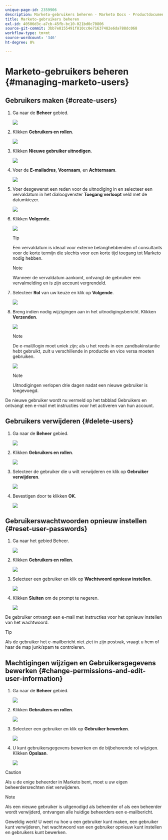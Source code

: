 ```yaml
---
unique-page-id: 2359906
description: Marketo-gebruikers beheren - Marketo Docs - Productdocumentatie
title: Marketo-gebruikers beheren
exl-id: 40506d3c-a7cb-45fb-bc10-021bd0c70806
source-git-commit: 3bb7e8155491f810cc0e71637482e6da788dc068
workflow-type: tm+mt
source-wordcount: '346'
ht-degree: 0%

---
```


# Marketo-gebruikers beheren {#managing-marketo-users}

## Gebruikers maken {#create-users}

1. Ga naar de **Beheer** gebied.

   ![](assets/managing-marketo-users-1.png)

1. Klikken **Gebruikers en rollen**.

   ![](assets/managing-marketo-users-2.png)

1. Klikken **Nieuwe gebruiker uitnodigen**.

   ![](assets/managing-marketo-users-3.png)

1. Voer de **E-mailadres**, **Voornaam**, en **Achternaam**.

   ![](assets/managing-marketo-users-4.png)

1. Voer desgewenst een reden voor de uitnodiging in en selecteer een vervaldatum in het dialoogvenster **Toegang verloopt** veld met de datumkiezer.

   ![](assets/managing-marketo-users-5.png)

1. Klikken **Volgende**.

   ![](assets/managing-marketo-users-6.png)

   >[!TIP]
   >
   >Een vervaldatum is ideaal voor externe belanghebbenden of consultants voor de korte termijn die slechts voor een korte tijd toegang tot Marketo nodig hebben.

   >[!NOTE]
   >
   >Wanneer de vervaldatum aankomt, ontvangt de gebruiker een vervalmelding en is zijn account vergrendeld.

1. Selecteer **Rol** van uw keuze en klik op **Volgende**.

   ![](assets/managing-marketo-users-7.png)

1. Breng indien nodig wijzigingen aan in het uitnodigingsbericht. Klikken **Verzenden**.

   ![](assets/managing-marketo-users-8.png)

   >[!NOTE]
   >
   >De e-mail/login moet uniek zijn; als u het reeds in een zandbakinstantie hebt gebruikt, zult u verschillende in productie en vice versa moeten gebruiken.

   ![](assets/managing-marketo-users-9.png)

   >[!NOTE]
   >
   >Uitnodigingen verlopen drie dagen nadat een nieuwe gebruiker is toegevoegd.

De nieuwe gebruiker wordt nu vermeld op het tabblad Gebruikers en ontvangt een e-mail met instructies voor het activeren van hun account.

## Gebruikers verwijderen {#delete-users}

1. Ga naar de **Beheer** gebied.

   ![](assets/managing-marketo-users-10.png)

1. Klikken **Gebruikers en rollen**.

   ![](assets/managing-marketo-users-11.png)

1. Selecteer de gebruiker die u wilt verwijderen en klik op **Gebruiker verwijderen**.

   ![](assets/managing-marketo-users-12.png)

1. Bevestigen door te klikken **OK**.

   ![](assets/managing-marketo-users-13.png)

## Gebruikerswachtwoorden opnieuw instellen {#reset-user-passwords}

1. Ga naar het gebied Beheer.

   ![](assets/managing-marketo-users-14.png)

1. Klikken **Gebruikers en rollen**.

   ![](assets/managing-marketo-users-15.png)

1. Selecteer een gebruiker en klik op **Wachtwoord opnieuw instellen**.

   ![](assets/managing-marketo-users-16.png)

1. Klikken **Sluiten** om de prompt te negeren.

   ![](assets/managing-marketo-users-17.png)

De gebruiker ontvangt een e-mail met instructies voor het opnieuw instellen van het wachtwoord.

>[!TIP]
>
>Als de gebruiker het e-mailbericht niet ziet in zijn postvak, vraagt u hem of haar de map junk/spam te controleren.

## Machtigingen wijzigen en Gebruikersgegevens bewerken {#change-permissions-and-edit-user-information}

1. Ga naar de **Beheer** gebied.

   ![](assets/managing-marketo-users-18.png)

1. Klikken **Gebruikers en rollen**.

   ![](assets/managing-marketo-users-19.png)

1. Selecteer een gebruiker en klik op **Gebruiker bewerken**.

   ![](assets/managing-marketo-users-20.png)

1. U kunt gebruikersgegevens bewerken en de bijbehorende rol wijzigen. Klikken **Opslaan**.

   ![](assets/managing-marketo-users-21.png)

>[!CAUTION]
>
>Als u de enige beheerder in Marketo bent, moet u uw eigen beheerdersrechten niet verwijderen.

>[!NOTE]
>
>Als een nieuwe gebruiker is uitgenodigd als beheerder of als een beheerder wordt verwijderd, ontvangen alle huidige beheerders een e-mailbericht.

Geweldig werk! U weet nu hoe u een gebruiker kunt maken, een gebruiker kunt verwijderen, het wachtwoord van een gebruiker opnieuw kunt instellen en gebruikers kunt bewerken.
